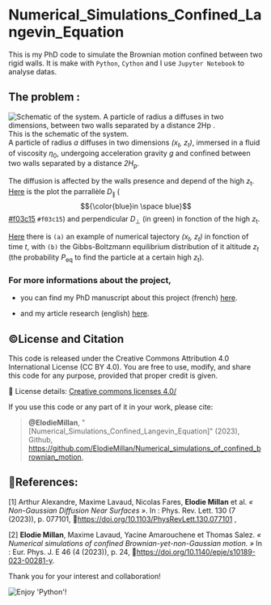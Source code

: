 # Numerical_Simulations_Confined_Langevin_Equation

This is my PhD code to simulate the Brownian motion confined between two rigid walls.
It is make with `Python`, `Cython` and I use `Jupyter Notebook` to analyse datas.

## The problem :
![Schematic of the system. A particle of radius *a* diffuses in two dimensions, between two walls separated by a distance *2H*<sub>p </sub>.](https://media.springernature.com/lw685/springer-static/image/art%3A10.1140%2Fepje%2Fs10189-023-00281-y/MediaObjects/10189_2023_281_Figa_HTML.png?as=webp) \
This is the schematic of the system. \
A particle of radius *a* diffuses in two dimensions *(x<sub>t</sub>, z<sub>t</sub>)*, immersed in a fluid of viscosity *η*<sub>0</sub>, undergoing acceleration gravity *g* and confined between two walls separated by a distance *2H*<sub>p</sub>.

The diffusion is affected by the walls presence and depend of the high *z*<sub>t</sub>. [Here](Double_Walls_Overdamped_Langevin_Python/Diffusion.pdf) is the plot the parrallèle *D*<sub>∥</sub> ($${\color{blue}in \space blue}$$ [#f03c15](https://placehold.co/15x15/f03c15/f03c15.png) `#f03c15`) and perpendicular *D*<sub>⊥</sub> (in green) in fonction of the high *z*<sub>t</sub>.

[Here](Optimisations/Figures/Traj_Peq.pdf) there is `(a)` an example of numerical tajectory *(x<sub>t</sub>, z<sub>t</sub>)* in fonction of time *t*, with `(b)` the Gibbs-Boltzmann equilibrium distribution of it altitude *z<sub>t</sub>* (the probability *P*<sub>eq</sub> to find the particle at a certain high *z*<sub>t</sub>).

### For more informations about the project, 
- you can find my PhD manuscript about this project (french) [here]([Optimisations/Figures/Traj_Peq.pdf](https://theses.hal.science/tel-04583730)).

- and my article research (english) [here](https://link.springer.com/article/10.1140/epje/s10189-023-00281-y).

## ©️License and Citation
This code is released under the Creative Commons Attribution 4.0 International License (CC BY 4.0).
You are free to use, modify, and share this code for any purpose, provided that proper credit is given.

🔗 License details: [Creative commons licenses 4.0/](https://creativecommons.org/licenses/by/4.0/)

If you use this code or any part of it in your work, please cite:

> **@ElodieMillan**, "[Numerical_Simulations_Confined_Langevin_Equation]" (2023), Github, https://github.com/ElodieMillan/Numerical_simulations_of_confined_brownian_motion,

## 📰References: 
[1] Arthur Alexandre, Maxime Lavaud, Nicolas Fares, **Elodie Millan** et al. _« Non-Gaussian Diffusion
Near Surfaces »_. In : Phys. Rev. Lett. 130 (7 (2023)), p. 077101, 🔗https://doi.org/10.1103/PhysRevLett.130.077101 ,

[2] **Elodie Millan**, Maxime Lavaud, Yacine Amarouchene et Thomas Salez. _« Numerical simulations of
confined Brownian-yet-non-Gaussian motion. »_ In : Eur. Phys. J. E 46 (4 (2023)), p. 24, 🔗https://doi.org/10.1140/epje/s10189-023-00281-y.

Thank you for your interest and collaboration!

![Enjoy 'Python'!](https://myoctocat.com/assets/images/base-octocat.svg)
